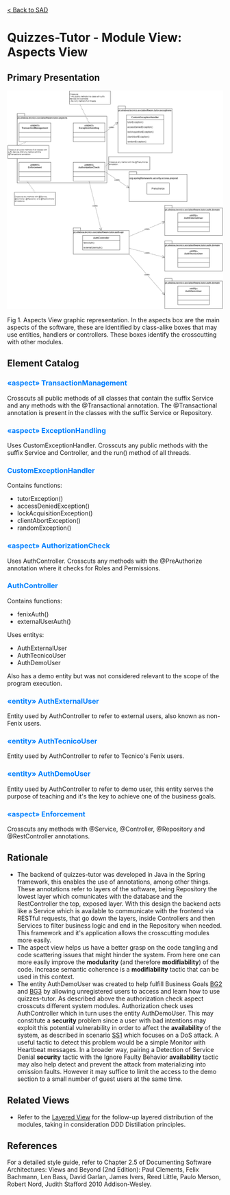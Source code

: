 [< Back to SAD](SAD.md)

# Quizzes-Tutor - Module View: Aspects View

## Primary Presentation

<img src="pictures/Aspects View.png" width="1200" >

Fig 1. Aspects View graphic representation. In the aspects box are the main aspects of the software, these are identified by class-alike boxes that may use entities, handlers or controllers. These boxes identify the crosscutting with other modules.

## Element Catalog

### <span style="color:#0080ff">«aspect» TransactionManagement</span>

Crosscuts all public methods of all classes that contain the suffix Service and any methods with the @Transactional annotation.
The @Transactional annotation is present in the classes with the suffix Service or Repository. 

### <span style="color:#0080ff">«aspect» ExceptionHandling</span>

Uses CustomExceptionHandler.
Crosscuts any public methods with the suffix Service and Controller, and the run() method of all threads.

### <span style="color:#0080ff">CustomExceptionHandler</span>

Contains functions:

* tutorException()
* accessDeniedException()
* lockAcquisitionException()
* clientAbortException()
* randomException()

### <span style="color:#0080ff">«aspect» AuthorizationCheck</span>

Uses AuthController.
Crosscuts any methods with the @PreAuthorize annotation where it checks for Roles and Permissions.

### <span style="color:#0080ff">AuthController</span>

Contains functions:

* fenixAuth()
* externalUserAuth()

Uses entitys:

* AuthExternalUser
* AuthTecnicoUser
* AuthDemoUser

Also has a demo entity but was not considered relevant to the scope of the program execution.

### <span style="color:#0080ff">«entity» AuthExternalUser</span>

Entity used by AuthController to refer to external users, also known as non-Fenix users.

### <span style="color:#0080ff">«entity» AuthTecnicoUser</span>

Entity used by AuthController to refer to Tecnico's Fenix users.

### <span style="color:#0080ff">«entity» AuthDemoUser</span>

Entity used by AuthController to refer to demo user, this entity serves the purpose of teaching and it's the key to achieve one of the business goals.

### <span style="color:#0080ff">«aspect» Enforcement</span>

Crosscuts any methods with @Service, @Controller, @Repository and @RestController annotations.

## Rationale

- The backend of quizzes-tutor was developed in Java in the Spring framework, this enables the use of annotations, among other things. These annotations refer to layers of the software, being Repository the lowest layer which comunicates with the database and the RestController the top, exposed layer. With this design the backend acts like a Service which is available to communicate with the frontend via RESTful requests, that go down the layers, inside Controllers and then Services to filter business logic and end in the Repository when needed. This framework and it's application allows the crosscutting modules more easily.
- The aspect view helps us have a better grasp on the code tangling and code scattering issues that might hinder the system. From here one can more easily improve the **modularity** (and therefore **modifiability**) of the code. Increase semantic coherence is a **modifiability** tactic that can be used in this context.
- The entity AuthDemoUser was created to help fulfill Business Goals [BG2](system_overview.md#business-goals) and [BG3](system_overview.md#business-goals) by allowing unregistered users to access and learn how to use quizzes-tutor. As described above the authorization check aspect crosscuts different system modules. Authorization check uses AuthController which in turn uses the entity AuthDemoUser. This may constitute a **security** problem since a user with bad intentions may exploit this potential vulnerability in order to affect the **availability** of the system, as described in scenario [SS1](system_overview.md#security) which focuses on a DoS attack. A useful tactic to detect this problem would be a simple Monitor with Heartbeat messages. In a broader way, pairing a Detection of Service Denial **security** tactic with the Ignore Faulty Behavior **availability** tactic may also help detect and prevent the attack from materializing into omission faults. However it may suffice to limit the access to the demo section to a small number of guest users at the same time.

## Related Views

- Refer to the [Layered View](module_view_layered.md) for the follow-up layered distribution of the modules, taking in consideration DDD Distillation principles.

## References
For a detailed style guide, refer to Chapter 2.5 of Documenting Software Architectures: Views and Beyond (2nd Edition): Paul Clements, Felix Bachmann, Len Bass, David Garlan, James Ivers, Reed Little, Paulo Merson, Robert Nord, Judith Stafford 2010 Addison-Wesley.

